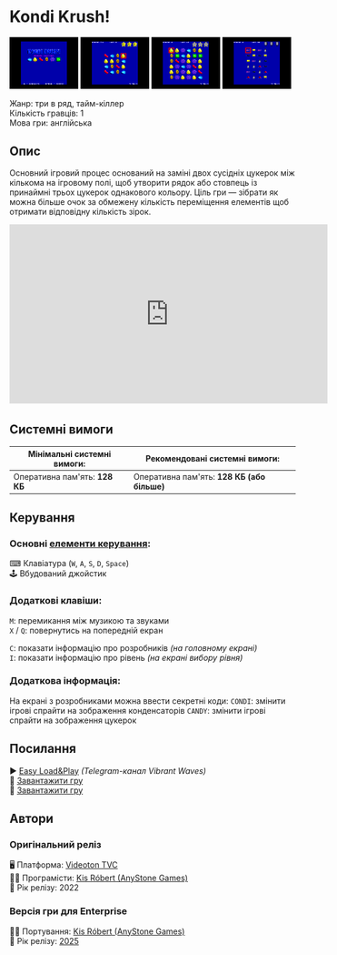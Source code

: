 # Kondi Krush!

<img src="screenshots/scrn_kondikrush_01.png" width="24%"> 
<img src="screenshots/scrn_kondikrush_02.png" width="24%"> 
<img src="screenshots/scrn_kondikrush_03.png" width="24%"> 
<img src="screenshots/scrn_kondikrush_04.png" width="24%">

Жанр: три в ряд, тайм-кіллер  
Кількість гравців: 1  
Мова гри: англійська  


## Опис

Основний ігровий процес оснований на заміні двох сусідніх цукерок між кількома на ігровому полі, щоб утворити рядок або стовпець із принаймні трьох цукерок однакового кольору. Ціль гри — зібрати як можна більше очок за обмежену кількість переміщення елементів щоб отримати відповідну кількість зірок.

<iframe width="560" height="315" src="https://www.youtube.com/embed/ZuO1xu2aCDY" hMGBnchV1pMitle="YouTube video player" frameborder="0" allowfullscreen></iframe>

## Системні вимоги

|Мінімальні системні вимоги:|Рекомендовані системні вимоги:|
|---------------------------|------------------------------|
|Оперативна пам'ять: **128 КБ**|Оперативна пам'ять: **128 КБ (або більше)**|  

## Керування
### Основні [елементи керування](../controllers.md):
⌨ Клавіатура (`W`, `A`, `S`, `D`, `Space`)  
🕹 Вбудований джойстик  

### Додаткові клавіши:
`M`: перемикання між музикою та звуками  
`X` / `Q`: повернутись на попередній екран

`C`: показати інформацію про розробників *(на головному екрані)*  
`I`: показати інформацію про рівень *(на екрані вибору рівня)*

### Додаткова інформація:

На екрані з розробниками можна ввести секретні коди:
`CONDI`: змінити ігрові спрайти на зображення конденсаторів
`CANDY`: змінити ігрові спрайти на зображення цукерок

## Посилання

▶ [Easy Load&Play](https://t.me/EP128k_Load_n_Play/765) *(Telegram-канал Vibrant Waves)*  
💾 [Завантажити гру](https://downloads.anystone.games/kondikrush-enterprise-com)  
💾 [Завантажити гру](http://www.ep128.hu/Ep_Games/Prg/Kondi_Krush.rar)  

## Автори
### Оригінальний реліз
🖥 Платформа: [Videoton TVC](http://tvc.hu/html/k.html)  
👨‍💻 Програмісти: [Kis Róbert (AnyStone Games)](../../community/anystone.md)  
📅 Рік релізу: 2022  

### Версія гри для Enterprise
👨‍💻 Портування: [Kis Róbert (AnyStone Games)](../../community/anystone.md)  
📅 Рік релізу: [2025](../release_years/2025.md)  